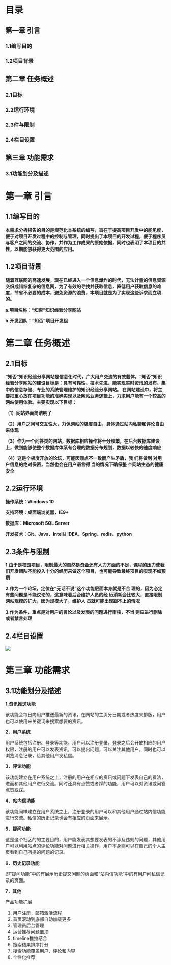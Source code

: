 ﻿# 目录 #

## 第一章  引言 ##
### 1.1编写目的
### 1.2项目背景
## 第二章 任务概述 ##
### 2.1目标
### 2.2运行环境
### 2.3件与限制
### 2.4栏目设置
## 第三章 功能需求 ##
### 3.1功能划分及描述

# 第一章  引言 #
## 1.1编写目的 ##
**本需求分析报告的目的是规范化本系统的编写，旨在于提高项目开发中的能见度，便于对项目开发过程中的控制与管理，同时提出了本项目的开发过程，便于程序员与客户之间的交流、协作，并作为工作成果的原始依据，同时也表明了本项目的共性，以期能够获得更大范围的应用。**
## 1.2项目背景 ##
**随着互联网的高速发展，现在已经进入一个信息爆炸的时代，无法计量的信息资源交织成错综复杂的信息网，为了有效的寻找并获取信息，降低用户获取信息的难度，节省不必要的成本，避免资源的浪费，本项目就是为了实现这些诉求而立项的。**

**a.项目名称：“知否”知识经验分享网站**

**b.开发团队：“知否”项目开发组**


# 第二章 任务概述 #
## 2.1目标 ##
**“知否”知识经验分享网站是信息化时代，广大用户交流的有效载体。“知否”知识经验分享网站的建设目标是：具有可靠性、技术先进、能实现实时资讯的发布、集中的信息存储、专业的系统管理维护的知识经验分享网站。
在网站建设中，将主要把重心放在项目功能的准确实现以及网站业务逻辑上，力求用户能有一个较高的网站使用体验。主要实现以下目标：**

**（1）网站界面简洁明了**

**（2）用户之间可交互性大，力保网站的极度自由，具体通过站内私聊和评论自由来体现**

**（3）作为一个问答类的网站，数据库相应操作将十分频繁，在后台数据库建设上，做到能够使整个数据库体系有合理的数据分布规划，数据以较快的速度响应**

**（4）这是个极度开放的论坛，可能因观点不一致而产生矛盾，我	们将做到	对用户信息的绝对保密，当然也会在用户语言得	当的情况下确保整	个网站生态的健康安全**

## 2.2运行环境 ##
**操作系统：Windows 10**

**支持环境：桌面端浏览器，IE9+**

**数据库：Microsoft SQL Server**

**开发技术：Git、Java、IntellJ IDEA、Spring、redis、python**

## 2.3条件与限制 ##
**1.由于是校园项目，限制最大的自然是资金还有人力方面的不足，课程的压力使我们开发团队不能投入十分的经历来做这个项目，也可能导致最终项目的实现不如预期**

**2.作为一个论坛，定位在“无话不说”这个功能层面本身就是不合	理的，因为必定有些问题是不能议论的，这意味着后台维护人员的经	历消耗会比较大，直接限制网站规模的扩大，因为规模大了，维护人	员就可能出现跟不上的情况**

**3.作为条件，重点是对用户的言论以及发表的问题进行审核，不当	则应进行删除或者禁言处理**

## 2.4栏目设置 ##
![](http://i.imgur.com/ARDCoCM.png)

# 第三章 功能需求 #
## 3.1功能划分及描述 ##
**1.资讯推送功能**

该功能会每日向用户推送最新的资讯，在网站的主页分日期或者热度来排版，用户也可以使用来关键词来搜索想要的资讯。

**2．用户系统**

用户系统包括注册、登录等功能，用户可以注册登录，登录之后会开放相应的用户权限，注册的用户可以发表资讯，可以提出问题，可以关注其他用户，同时也可以浏览消息记录，给其他用户发私信。

**3．评论功能**

该功能建立在用户系统之上，注册的用户在相应的资讯或问题下发表自己的看法，进而和其他用户进行交流。同时还具有点赞或者踩的功能，用户可以对资讯或问答点赞或踩。

**4．站内信功能**

该功能同样建立在用户系统之上，注册登录的用户可以和其他用户通过站内信功能进行交流。私信的历史记录也会有相应的页面来展示。

**5．提问功能**

这是这个社区的的主要目的，用户能发表其想要发表的不涉及违规的问题，其他用户可以利用站点的评论功能对问题进行相关操作，用户本身则可以在自己的个人主页看到自己所提的问题的记录。

**6．历史记录功能**

即“提问功能”中的有展示历史提交问题的页面和“站内信功能”中的有用户间私信记录的页面。

**7．其他**

产品功能扩展

1. 用户注册，邮箱激活流程
2. 首页滚动到底部自动加载更多
3. 管理员后台管理
4. 运营推荐问题置顶
5. timeline推拉结合
6. 搜索结果排序打分
7. 搜索功能覆盖用户、评论和内容
8. 个性化推荐
